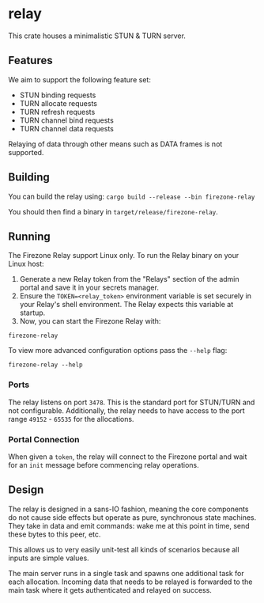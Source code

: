 # relay

This crate houses a minimalistic STUN & TURN server.

## Features

We aim to support the following feature set:

- STUN binding requests
- TURN allocate requests
- TURN refresh requests
- TURN channel bind requests
- TURN channel data requests

Relaying of data through other means such as DATA frames is not supported.

## Building

You can build the relay using: `cargo build --release --bin firezone-relay`

You should then find a binary in `target/release/firezone-relay`.

## Running

The Firezone Relay support Linux only. To run the Relay binary on your Linux
host:

1. Generate a new Relay token from the "Relays" section of the admin portal and
   save it in your secrets manager.
1. Ensure the `TOKEN=<relay_token>` environment variable is set securely in your
   Relay's shell environment. The Relay expects this variable at startup.
1. Now, you can start the Firezone Relay with:

```
firezone-relay
```

To view more advanced configuration options pass the `--help` flag:

```
firezone-relay --help
```

### Ports

The relay listens on port `3478`. This is the standard port for STUN/TURN and
not configurable. Additionally, the relay needs to have access to the port range
`49152` - `65535` for the allocations.

### Portal Connection

When given a `token`, the relay will connect to the Firezone portal and wait for
an `init` message before commencing relay operations.

## Design

The relay is designed in a sans-IO fashion, meaning the core components do not
cause side effects but operate as pure, synchronous state machines. They take in
data and emit commands: wake me at this point in time, send these bytes to this
peer, etc.

This allows us to very easily unit-test all kinds of scenarios because all
inputs are simple values.

The main server runs in a single task and spawns one additional task for each
allocation. Incoming data that needs to be relayed is forwarded to the main task
where it gets authenticated and relayed on success.
